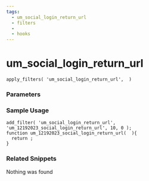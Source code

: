 ```yaml
---
tags: 
  - um_social_login_return_url
  - filters
  - 
  - hooks
---
```

# um\_social\_login\_return\_url

``` php:no-line-numbers
apply_filters( 'um_social_login_return_url',  )
```
<div class='hook-sep'></div>

### Parameters

<div class='hook-sep'></div>



### Sample Usage

``` php:no-line-numbers
add_filter( 'um_social_login_return_url', 'um_12192023_social_login_return_url', 10, 0 );
function um_12192023_social_login_return_url(  ){
  return ;
}
```
<div class='hook-sep'></div>



### Related Snippets

Nothing was found

